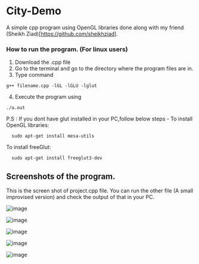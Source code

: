 # City-Demo
A simple cpp program using OpenGL libraries done along with my friend (Sheikh Ziad)[https://github.com/sheikhziad].

### How to run the program. (For linux users)
1. Download the .cpp file
2. Go to the terminal and go to the directory where the program files are in.
3. Type command 
```
g++ filename.cpp -lGL -lGLU -lglut
```
4. Execute the program using
```
./a.out
```

P.S : If you dont have glut installed in your PC,follow below steps -
  To install OpenGL libraries:
  
      sudo apt-get install mesa-utils
  To install freeGlut:
  
      sudo apt-get install freeglut3-dev

## Screenshots of the program.
This is the screen shot of project.cpp file. You can run the other file (A small improvised version) and check the output of that in your PC.

![image](https://user-images.githubusercontent.com/61452898/124459313-a8702500-ddab-11eb-8436-348a856de46a.png)

![image](https://user-images.githubusercontent.com/61452898/124459438-bf167c00-ddab-11eb-8bf6-7982cac14e13.png)

![image](https://user-images.githubusercontent.com/61452898/124459450-c3429980-ddab-11eb-8a27-951ad7783591.png)

![image](https://user-images.githubusercontent.com/61452898/124459468-c63d8a00-ddab-11eb-8426-2d38a8a23ff1.png)

![image](https://user-images.githubusercontent.com/61452898/124459484-ca69a780-ddab-11eb-843b-9191561d955b.png)
